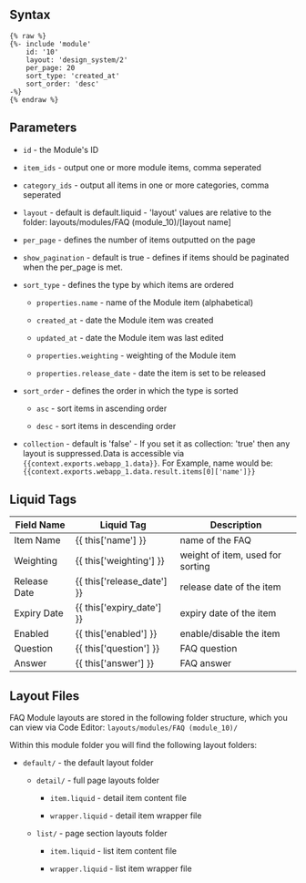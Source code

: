 ## Syntax

```liquid
{% raw %}
{%- include 'module'
    id: '10'
    layout: 'design_system/2'
    per_page: 20
    sort_type: 'created_at'
    sort_order: 'desc' 
-%}
{% endraw %}
```

## Parameters

*   `id` - the Module's ID

*   `item_ids` - output one or more module items, comma seperated

*   `category_ids` - output all items in one or more categories, comma seperated

*   `layout` - default is default.liquid - 'layout' values are relative to the folder: layouts/modules/FAQ (module\_10)/\[layout name]

*   `per_page` - defines the number of items outputted on the page

*   `show_pagination` - default is true - defines if items should be paginated when the per\_page is met.

*   `sort_type` - defines the type by which items are ordered
    *   `properties.name` - name of the Module item (alphabetical)

    *   `created_at` - date the Module item was created

    *   `updated_at` - date the Module item was last edited

    *   `properties.weighting` - weighting of the Module item

    *   `properties.release_date` - date the item is set to be released

*   `sort_order` - defines the order in which the type is sorted
    *   `asc` - sort items in ascending order

    *   `desc` - sort items in descending order

*   `collection` - default is 'false' - If you set it as collection: 'true' then any layout is suppressed.Data is accessible via `{{context.exports.webapp_1.data}}`. For Example, name would be: `{{context.exports.webapp_1.data.result.items[0]['name']}}`

## Liquid Tags

| **Field Name** | **Liquid Tag**                | **Description**                  |
| -------------- | ----------------------------- | -------------------------------- |
| Item Name      | {{ this\['name'] }}           | name of the FAQ                  |
| Weighting      | {{ this\['weighting'] }}      | weight of item, used for sorting |
| Release Date   | {{ this\['release\_date'] }}  | release date of the item         |
| Expiry Date    | {{ this\['expiry\_date'] }}   | expiry date of the item          |
| Enabled        | {{ this\['enabled'] }}        | enable/disable the item          |
| Question       | {{ this\['question'] }}       | FAQ question                     |
| Answer         | {{ this\['answer'] }}         | FAQ answer                       |

## Layout Files

FAQ Module layouts are stored in the following folder structure, which you can view via Code Editor: `layouts/modules/FAQ (module_10)/`

Within this module folder you will find the following layout folders:

*   `default/` - the default layout folder
    *   `detail/` - full page layouts folder
        *   `item.liquid` - detail item content file

        *   `wrapper.liquid` - detail item wrapper file

    *   `list/` - page section layouts folder
        *   `item.liquid` - list item content file

        *   `wrapper.liquid` - list item wrapper file
